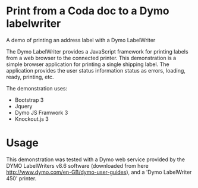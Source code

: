 # Print from a Coda doc to a Dymo labelwriter

A demo of printing an address label with a Dymo LabelWriter

The Dymo LabelWriter provides a JavaScript framework for printing labels from a web browser to the connected printer. This demonstration is a simple browser application for printing a single shipping label. The application provides the user status information status as errors, loading, ready, printing, etc.

The demonstration uses: 
* Bootstrap 3
* Jquery 
* Dymo JS Framwork 3
* Knockout.js 3

# Usage 
This demonstration was tested with a Dymo web service provided by the DYMO LabelWriters v8.6 software (downloaded from here http://www.dymo.com/en-GB/dymo-user-guides), and a 'Dymo LabelWriter 450' printer.
